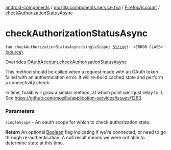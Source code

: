 [android-components](../../index.md) / [mozilla.components.service.fxa](../index.md) / [FirefoxAccount](index.md) / [checkAuthorizationStatusAsync](./check-authorization-status-async.md)

# checkAuthorizationStatusAsync

`fun checkAuthorizationStatusAsync(singleScope: `[`String`](https://kotlinlang.org/api/latest/jvm/stdlib/kotlin/-string/index.html)`): <ERROR CLASS>` [(source)](https://github.com/mozilla-mobile/android-components/blob/master/components/service/firefox-accounts/src/main/java/mozilla/components/service/fxa/FirefoxAccount.kt#L192)

Overrides [OAuthAccount.checkAuthorizationStatusAsync](../../mozilla.components.concept.sync/-o-auth-account/check-authorization-status-async.md)

This method should be called when a request made with an OAuth token failed with an
authentication error. It will re-build cached state and perform a connectivity check.

In time, fxalib will grow a similar method, at which point we'll just relay to it.
See https://github.com/mozilla/application-services/issues/1263

### Parameters

`singleScope` - An oauth scope for which to check authorization state.

**Return**
An optional [Boolean](https://kotlinlang.org/api/latest/jvm/stdlib/kotlin/-boolean/index.html) flag indicating if we're connected, or need to go through
re-authentication. A null result means we were not able to determine state at this time.

